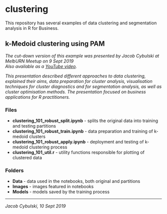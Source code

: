 # clustering
This repository has several examples of data clustering and segmentation analysis in R for Business. 

## k-Medoid clustering using PAM
<i>The cut-down version of this example was presented by Jacob Cybulski at MelbURN Meetup on 9 Sept 2019<br>
 Also available as a <a href="https://www.youtube.com/watch?v=vxgz_q-BDhw&t=699s" target="blank">YouTube video</a>.

This presentation described different approaches to data clustering, explained their aims, data preparation for cluster analysis, visualisation techniques for cluster diagnostics and for segmentation analysis, as well as cluster optimisation methods. The presentation focused on business applications for R practitioners.</i>
 
### Files

<ul>
 <li><b>clustering_101_robust_split.ipynb</b> - splits the original data into training and testing partitions</li>
 <li><b>clustering_101_robust_train.ipynb</b> - data preparation and training of k-medoid clusters</li>
 <li><b>clustering_101_robust_apply.ipynb</b> - deployment and testing of k-medoid clustering process</li>
 <li><b>clustering_101_util.r</b> - utility functions responsible for plotting of clustered data</li>
</ul>

### Folders

<ul>
 <li><b>Data</b> - data used in the notebooks, both original and partitions</li>
 <li><b>Images</b> - images featured in notebooks</li>
 <li><b>Models</b> - models saved by the training process</li>
</ul>

***
<i>Jacob Cybulski, 10 Sept 2019</i>
